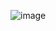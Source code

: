 ![image](https://github.com/miroshkindmitry/search_box-Dmity/assets/163112753/316e47cb-0fc9-4798-8340-995f2d7eb0a6)

